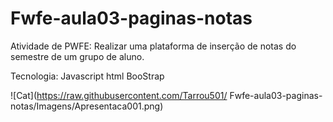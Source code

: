 # Fwfe-aula03-paginas-notas
Atividade de PWFE:  Realizar uma plataforma de inserção de notas do semestre de um grupo de aluno.

Tecnologia: Javascript
            html
            BooStrap
               
![Cat](https://raw.githubusercontent.com/Tarrou501/
Fwfe-aula03-paginas-notas/Imagens/Apresentaca001.png)
